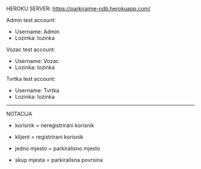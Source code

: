 
HEROKU SERVER:
https://parkirajme-ndb.herokuapp.com/

Admin test account:
 - Username: Admin
 - Lozinka: lozinka
 
Vozac test account:
 - Username: Vozac
 - Lozinka: lozinka
 
Tvrtka test account:
 - Username: Tvrtka
 - Lozinka: lozinka

***************************************************************************************************

NOTACIJA

- korisnik = neregistrirani korisnik

- klijent = registrirani korisnik

- jedno mjesto = parkiralisno mjesto

- skup mjesta = parkiralisna povrsina
